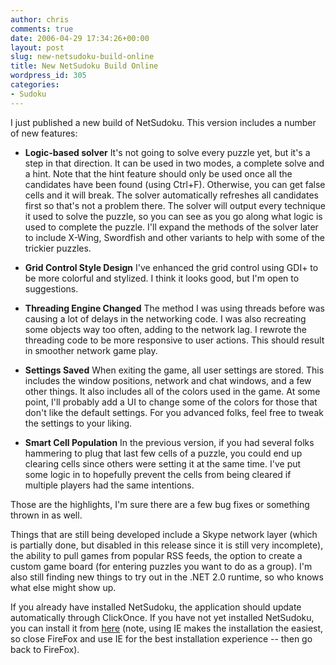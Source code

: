 ```yaml
---
author: chris
comments: true
date: 2006-04-29 17:34:26+00:00
layout: post
slug: new-netsudoku-build-online
title: New NetSudoku Build Online
wordpress_id: 305
categories:
- Sudoku
---
```


I just published a new build of NetSudoku. This version includes a number of new features:



	
  * **Logic-based solver**
It's not going to solve every puzzle yet, but it's a step in that direction. It can be used in two modes, a complete solve and a hint. Note that the hint feature should only be used once all the candidates have been found (using Ctrl+F). Otherwise, you can get false cells and it will break. The solver automatically refreshes all candidates first so that's not a problem there. The solver will output every technique it used to solve the puzzle, so you can see as you go along what logic is used to complete the puzzle. I'll expand the methods of the solver later to include X-Wing, Swordfish and other variants to help with some of the trickier puzzles.

	
  * **Grid Control Style Design**
I've enhanced the grid control using GDI+ to be more colorful and stylized. I think it looks good, but I'm open to suggestions.

	
  * **Threading Engine Changed**
The method I was using threads before was causing a lot of delays in the networking code. I was also recreating some objects way too often, adding to the network lag. I rewrote the threading code to be more responsive to user actions. This should result in smoother network game play.

	
  * **Settings Saved**
When exiting the game, all user settings are stored. This includes the window positions, network and chat windows, and a few other things. It also includes all of the colors used in the game. At some point, I'll probably add a UI to change some of the colors for those that don't like the default settings. For you advanced folks, feel free to tweak the settings to your liking.

	
  * **Smart Cell Population**
In the previous version, if you had several folks hammering to plug that last few cells of a puzzle, you could end up clearing cells since others were setting it at the same time. I've put some logic in to hopefully prevent the cells from being cleared if multiple players had the same intentions.


Those are the highlights, I'm sure there are a few bug fixes or something thrown in as well.

Things that are still being developed include a Skype network layer (which is partially done, but disabled in this release since it is still very incomplete), the ability to pull games from popular RSS feeds, the option to create a custom game board (for entering puzzles you want to do as a group). I'm also still finding new things to try out in the .NET 2.0 runtime, so who knows what else might show up.

If you already have installed NetSudoku, the application should update automatically through ClickOnce. If you have not yet installed NetSudoku, you can install it from [here](http://phatboyg.com/netsudoku/) (note, using IE makes the installation the easiest, so close FireFox and use IE for the best installation experience -- then go back to FireFox).
